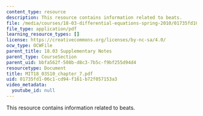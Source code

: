 ```yaml
---
content_type: resource
description: This resource contains information related to beats.
file: /media/courses/18-03-differential-equations-spring-2010/01735fd106c1cd94f161b72f057153a3_MIT18_03S10_chapter_7.pdf
file_type: application/pdf
learning_resource_types: []
license: https://creativecommons.org/licenses/by-nc-sa/4.0/
ocw_type: OCWFile
parent_title: 18.03 Supplementary Notes
parent_type: CourseSection
parent_uid: bbfa562f-508b-d8c3-7b5c-f9bf255d94d4
resourcetype: Document
title: MIT18_03S10_chapter_7.pdf
uid: 01735fd1-06c1-cd94-f161-b72f057153a3
video_metadata:
  youtube_id: null
---
```

This resource contains information related to beats.
